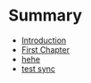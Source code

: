 # Summary

* [Introduction](README.md)
* [First Chapter](chapter1.md)
* [hehe](hehe.md)
* [test sync](test-sync.md)

